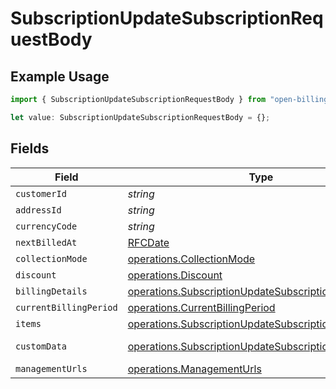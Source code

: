 # SubscriptionUpdateSubscriptionRequestBody

## Example Usage

```typescript
import { SubscriptionUpdateSubscriptionRequestBody } from "open-billing/models/operations";

let value: SubscriptionUpdateSubscriptionRequestBody = {};
```

## Fields

| Field                                                                                                                              | Type                                                                                                                               | Required                                                                                                                           | Description                                                                                                                        |
| ---------------------------------------------------------------------------------------------------------------------------------- | ---------------------------------------------------------------------------------------------------------------------------------- | ---------------------------------------------------------------------------------------------------------------------------------- | ---------------------------------------------------------------------------------------------------------------------------------- |
| `customerId`                                                                                                                       | *string*                                                                                                                           | :heavy_minus_sign:                                                                                                                 | N/A                                                                                                                                |
| `addressId`                                                                                                                        | *string*                                                                                                                           | :heavy_minus_sign:                                                                                                                 | N/A                                                                                                                                |
| `currencyCode`                                                                                                                     | *string*                                                                                                                           | :heavy_minus_sign:                                                                                                                 | N/A                                                                                                                                |
| `nextBilledAt`                                                                                                                     | [RFCDate](../../types/rfcdate.md)                                                                                                  | :heavy_minus_sign:                                                                                                                 | N/A                                                                                                                                |
| `collectionMode`                                                                                                                   | [operations.CollectionMode](../../models/operations/collectionmode.md)                                                             | :heavy_minus_sign:                                                                                                                 | N/A                                                                                                                                |
| `discount`                                                                                                                         | [operations.Discount](../../models/operations/discount.md)                                                                         | :heavy_minus_sign:                                                                                                                 | N/A                                                                                                                                |
| `billingDetails`                                                                                                                   | [operations.SubscriptionUpdateSubscriptionBillingDetails](../../models/operations/subscriptionupdatesubscriptionbillingdetails.md) | :heavy_minus_sign:                                                                                                                 | N/A                                                                                                                                |
| `currentBillingPeriod`                                                                                                             | [operations.CurrentBillingPeriod](../../models/operations/currentbillingperiod.md)                                                 | :heavy_minus_sign:                                                                                                                 | N/A                                                                                                                                |
| `items`                                                                                                                            | [operations.SubscriptionUpdateSubscriptionItems](../../models/operations/subscriptionupdatesubscriptionitems.md)[]                 | :heavy_minus_sign:                                                                                                                 | N/A                                                                                                                                |
| `customData`                                                                                                                       | [operations.SubscriptionUpdateSubscriptionCustomData](../../models/operations/subscriptionupdatesubscriptioncustomdata.md)         | :heavy_minus_sign:                                                                                                                 | Any valid JSON value                                                                                                               |
| `managementUrls`                                                                                                                   | [operations.ManagementUrls](../../models/operations/managementurls.md)                                                             | :heavy_minus_sign:                                                                                                                 | N/A                                                                                                                                |